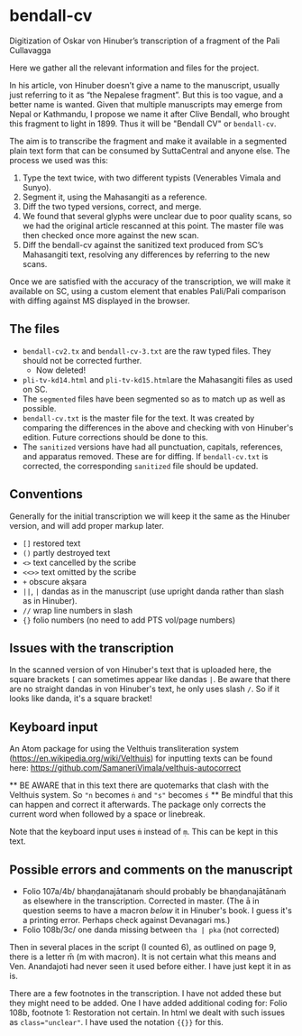 # bendall-cv
Digitization of Oskar von Hinuber’s transcription of a fragment of the Pali Cullavagga

Here we gather all the relevant information and files for the project.

In his article, von Hinuber doesn’t give a name to the manuscript, usually just referring to it as “the Nepalese fragment”. But this is too vague, and a better name is wanted. Given that multiple manuscripts may emerge from Nepal or Kathmandu, I propose we name it after Clive Bendall, who brought this fragment to light in 1899. Thus it will be "Bendall CV" or `bendall-cv`.

The aim is to transcribe the fragment and make it available in a segmented plain text form that can be consumed by SuttaCentral and anyone else. The process we used was this:

1. Type the text twice, with two different typists (Venerables Vimala and Sunyo).
1. Segment it, using the Mahasangiti as a reference.
1. Diff the two typed versions, correct, and merge.
1. We found that several glyphs were unclear due to poor quality scans, so we had the original article rescanned at this point. The master file was then checked once more against the new scan.
1. Diff the bendall-cv against the sanitized text produced from SC’s Mahasangiti text, resolving any differences by referring to the new scans.

Once we are satisfied with the accuracy of the transcription, we will make it available on SC, using a custom element that enables Pali/Pali comparison with diffing against MS displayed in the browser.

## The files

- `bendall-cv2.tx` and `bendall-cv-3.txt` are the raw typed files. They should not be corrected further.
  - Now deleted!
- `pli-tv-kd14.html` and `pli-tv-kd15.html`are the Mahasangiti files as used on SC.
- The `segmented` files have been segmented so as to match up as well as possible.
- `bendall-cv.txt` is the master file for the text. It was created by comparing the differences in the above and checking with von Hinuber's edition. Future corrections should be done to this.
- The `sanitized` versions have had all punctuation, capitals, references, and apparatus removed. These are for diffing. If `bendall-cv.txt` is corrected, the corresponding `sanitized` file should be updated.

## Conventions

Generally for the initial transcription we will keep it the same as the Hinuber version, and will add proper markup later.

- `[]` restored text
- `()` partly destroyed text
- `<>` text cancelled by the scribe
- `<<>>` text omitted by the scribe
- `+` obscure akṣara
- `||`, `|` dandas as in the manuscript (use upright danda rather than slash as in Hinuber).
- `//` wrap line numbers in slash
- `{}` folio numbers (no need to add PTS vol/page numbers)

## Issues with the transcription

In the scanned version of von Hinuber's text that is uploaded here, the square brackets `[` can sometimes appear like dandas `|`. Be aware that there are no straight dandas in von Hinuber's text, he only uses slash `/`. So if it looks like danda, it's a square bracket!

## Keyboard input

An Atom package for using the Velthuis transliteration system (https://en.wikipedia.org/wiki/Velthuis) for inputting texts can be found here: https://github.com/SamaneriVimala/velthuis-autocorrect

** BE AWARE that in this text there are quotemarks that clash with the Velthuis system. So `"n` becomes `ṅ` and `"s"` becomes `ś` ** Be mindful that this can happen and correct it afterwards. The package only corrects the current word when followed by a space or linebreak.

Note that the keyboard input uses `ṁ` instead of `ṃ`. This can be kept in this text.

## Possible errors and comments on the manuscript

- Folio 107a/4b/ bhaṇḍanajātanaṁ should probably be bhaṇḍanajātānaṁ as elsewhere in the transcription. Corrected in master. (The ā in question seems to have a macron *below* it in Hinuber's book. I guess it's a printing error. Perhaps check against Devanagari ms.)
- Folio 108b/3c/ one danda missing between `tha | pka` (not corrected)

Then in several places in the script (I counted 6), as outlined on page 9, there is a letter m̄ (m with macron). It is not certain what this means and Ven. Anandajoti had never seen it used before either. I have just kept it in as is.

There are a few footnotes in the transcription. I have not added these but they might need to be added. One I have added additional coding for: Folio 108b, footnote 1: Restoration not certain. In html we dealt with such issues as `class="unclear"`. I have used the notation `{{}}` for this.

